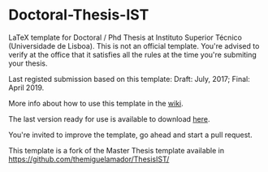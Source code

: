 Doctoral-Thesis-IST
=========

LaTeX template for Doctoral / Phd Thesis at Instituto Superior Técnico (Universidade de Lisboa). This is not an official template. You're advised to verify at the office that it satisfies all the rules at the time you're submiting your thesis.

Last registed submission based on this template: Draft: July, 2017; Final: April 2019.

More info about how to use this template in the [wiki](https://github.com/FilipeMar/ThesisIST/wiki/Home-(english-version)).

The last version ready for use is available to download [here](https://github.com/FilipeMar/ThesisIST/releases).

You're invited to improve the template, go ahead and start a pull request.

This template is a fork of the Master Thesis template available in
https://github.com/themiguelamador/ThesisIST/